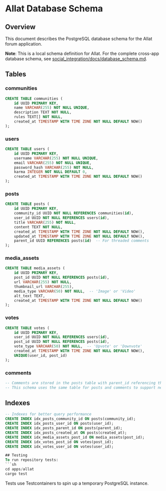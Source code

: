 # Allat Database Schema

## Overview
This document describes the PostgreSQL database schema for the Allat forum application.

**Note**: This is a local schema definition for Allat. For the complete cross-app database schema, see [social_integration/docs/database_schema.md](../../social_integration/docs/database_schema.md).

## Tables

### communities
```sql
CREATE TABLE communities (
    id UUID PRIMARY KEY,
    name VARCHAR(255) NOT NULL UNIQUE,
    description TEXT NOT NULL,
    rules TEXT[] NOT NULL,
    created_at TIMESTAMP WITH TIME ZONE NOT NULL DEFAULT NOW()
);
```

### users
```sql
CREATE TABLE users (
    id UUID PRIMARY KEY,
    username VARCHAR(255) NOT NULL UNIQUE,
    email VARCHAR(255) NOT NULL UNIQUE,
    password_hash VARCHAR(255) NOT NULL,
    karma INTEGER NOT NULL DEFAULT 0,
    created_at TIMESTAMP WITH TIME ZONE NOT NULL DEFAULT NOW()
);
```

### posts
```sql
CREATE TABLE posts (
    id UUID PRIMARY KEY,
    community_id UUID NOT NULL REFERENCES communities(id),
    user_id UUID NOT NULL REFERENCES users(id),
    title VARCHAR(255) NOT NULL,
    content TEXT NOT NULL,
    created_at TIMESTAMP WITH TIME ZONE NOT NULL DEFAULT NOW(),
    updated_at TIMESTAMP WITH TIME ZONE NOT NULL DEFAULT NOW(),
    parent_id UUID REFERENCES posts(id)  -- For threaded comments
);
```

### media_assets
```sql
CREATE TABLE media_assets (
    id UUID PRIMARY KEY,
    post_id UUID NOT NULL REFERENCES posts(id),
    url VARCHAR(255) NOT NULL,
    thumbnail_url VARCHAR(255),
    media_type VARCHAR(50) NOT NULL,  -- 'Image' or 'Video'
    alt_text TEXT,
    created_at TIMESTAMP WITH TIME ZONE NOT NULL DEFAULT NOW()
);
```

### votes
```sql
CREATE TABLE votes (
    id UUID PRIMARY KEY,
    user_id UUID NOT NULL REFERENCES users(id),
    post_id UUID NOT NULL REFERENCES posts(id),
    vote_type VARCHAR(50) NOT NULL,  -- 'Upvote' or 'Downvote'
    created_at TIMESTAMP WITH TIME ZONE NOT NULL DEFAULT NOW(),
    UNIQUE(user_id, post_id)
);
```

### comments
```sql
-- Comments are stored in the posts table with parent_id referencing the post they belong to
-- This schema uses the same table for posts and comments to support nested threading
```

## Indexes

```sql
-- Indexes for better query performance
CREATE INDEX idx_posts_community_id ON posts(community_id);
CREATE INDEX idx_posts_user_id ON posts(user_id);
CREATE INDEX idx_posts_parent_id ON posts(parent_id);
CREATE INDEX idx_posts_created_at ON posts(created_at);
CREATE INDEX idx_media_assets_post_id ON media_assets(post_id);
CREATE INDEX idx_votes_post_id ON votes(post_id);
CREATE INDEX idx_votes_user_id ON votes(user_id);

## Testing
To run repository tests:
```sh
cd apps/allat
cargo test
```

Tests use Testcontainers to spin up a temporary PostgreSQL instance.
